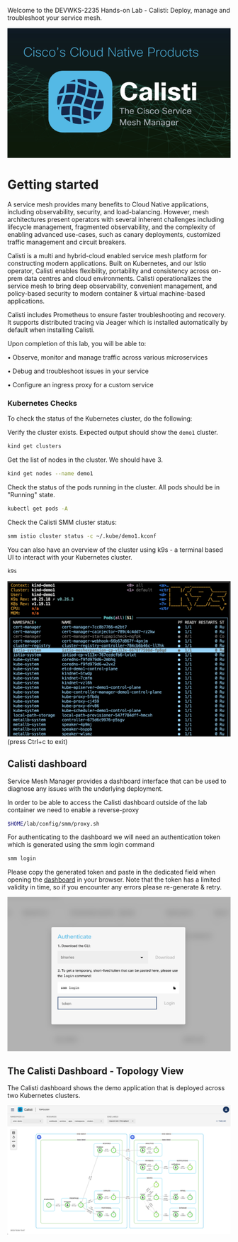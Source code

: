 

Welcome to the DEVWKS-2235 Hands-on Lab - Calisti: Deploy, manage and troubleshoot your service mesh.

![calisti](images/1_0.png)

# Getting started

A service mesh provides many benefits to Cloud Native applications, including observability, security, and load-balancing. However, mesh architectures present operators with several inherent challenges including lifecycle management, fragmented observability, and the complexity of enabling advanced use-cases, such as canary deployments, customized traffic management and circuit breakers.

Calisti is a multi and hybrid-cloud enabled service mesh platform for constructing modern applications. Built on Kubernetes, and our Istio operator, Calisti enables flexibility, portability and consistency across on-prem data centres and cloud environments. Calisti operationalizes the service mesh to bring deep observability, convenient management, and policy-based security to modern container & virtual machine-based applications.

Calisti includes Prometheus to ensure faster troubleshooting and recovery. It supports distributed tracing via Jeager which is installed automatically by default when installing Calisti. 

Upon completion of this lab, you will be able to: 

•	Observe, monitor and manage traffic across various microservices

•	Debug and troubleshoot issues in your service

•	Configure an ingress proxy for a custom service

### Kubernetes Checks

To check the status of the Kubernetes cluster, do the following:

Verify the cluster exists.  Expected output should show the `demo1` cluster.

```bash
kind get clusters
```
Get the list of nodes in the cluster. We should have 3.

```bash
kind get nodes --name demo1
```

Check the status of the pods running in the cluster.  All pods should be in "Running" state.

```bash
kubectl get pods -A
```

Check the Calisti SMM cluster status:

```bash
smm istio cluster status -c ~/.kube/demo1.kconf
```

You can also have an overview of the cluster using k9s - a terminal based UI to interact with your Kubernetes cluster.

```bash
k9s
```

![k9s 1](images/k9s_1.png)
(press Ctrl+c to exit)

## Calisti dashboard

Service Mesh Manager provides a dashboard interface that can be used to diagnose any issues with the underlying deployment.

In order to be able to access the Calisti dashboard outside of the lab container we need to enable a reverse-proxy 
```bash
$HOME/lab/config/smm/proxy.sh
```

For authenticating to the dashboard we will need an authentication token which is generated using the smm login command

```bash
smm login
```

Please copy the generated token and paste in the dedicated field when opening the [dashboard](http://location.hostname:8080) in your browser. Note that the token has a limited validity in time, so if you encounter any errors please re-generate & retry.

![calisti dashboard login](images/dashboard_login.png)

## The Calisti Dashboard - Topology View
The Calisti dashboard shows the demo application that is deployed across two Kubernetes clusters. 

![calisti dashboard 1](images/m1_3.png)


